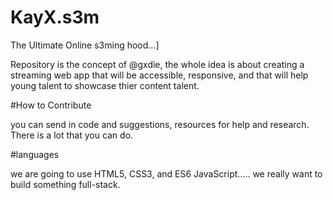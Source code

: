 # KayX.s3m
 
The Ultimate Online s3ming hood...]

Repository is the concept of @gxdie, the whole idea
is about creating a streaming web app that will be accessible, responsive,
and that will help young talent to showcase thier content talent.

#How to Contribute

you can send in code and suggestions, resources for help and research.
There is a lot that you can do.

#languages

we are going to use HTML5, CSS3, and ES6 JavaScript.....
we really want to build something full-stack.
